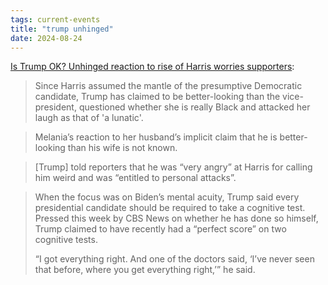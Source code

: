 ```yaml
---
tags: current-events
title: "trump unhinged"
date: 2024-08-24
---
```


[Is Trump OK? Unhinged reaction to rise of Harris worries supporters](https://www.theguardian.com/us-news/article/2024/aug/24/donald-trump-mental-fitness-campaign): 

> Since Harris assumed the mantle of the presumptive Democratic candidate, Trump has claimed to be better-looking than the vice-president, questioned whether she is really Black and attacked her laugh as that of 'a lunatic'.

> Melania’s reaction to her husband’s implicit claim that he is better-looking than his wife is not known.

> [Trump] told reporters that he was “very angry” at Harris for calling him weird and was “entitled to personal attacks”.

> When the focus was on Biden’s mental acuity, Trump said every presidential candidate should be required to take a cognitive test. Pressed this week by CBS News on whether he has done so himself, Trump claimed to have recently had a “perfect score” on two cognitive tests.
>
> “I got everything right. And one of the doctors said, ‘I’ve never seen that before, where you get everything right,’” he said.

